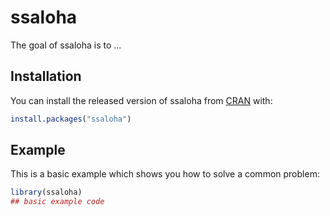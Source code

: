 
# ssaloha

<!-- badges: start -->
<!-- badges: end -->

The goal of ssaloha is to ...

## Installation

You can install the released version of ssaloha from [CRAN](https://CRAN.R-project.org) with:

``` r
install.packages("ssaloha")
```

## Example

This is a basic example which shows you how to solve a common problem:

``` r
library(ssaloha)
## basic example code
```

